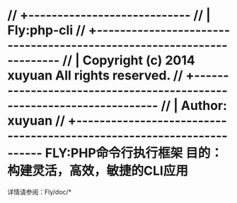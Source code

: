 // +----------------------------
// | Fly:php-cli
// +----------------------------------------------------------------------
// | Copyright (c) 2014 xuyuan All rights reserved.
// +----------------------------------------------------------------------
// | Author: xuyuan
// +----------------------------------------------------------------------
FLY:PHP命令行执行框架
目的：构建灵活，高效，敏捷的CLI应用
==========================================================
详情请参阅：Fly/doc/* 
